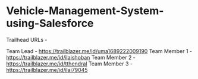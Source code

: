 # Vehicle-Management-System-using-Salesforce

Trailhead URLs -

Team Lead - https://trailblazer.me/id/uma1689222009190
Team Member 1 - https://trailblazer.me/id/ilaishoban
Team Member 2 - https://trailblazer.me/id/tthendral
Team Member 3 - https://trailblazer.me/id/ilai79045
